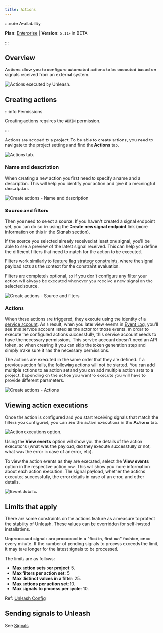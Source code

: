 ```yaml
---
title: Actions
---
```


:::note Availability


**Plan**: [Enterprise](https://www.getunleash.io/pricing) | **Version**: `5.11+` in BETA

:::

## Overview

Actions allow you to configure automated actions to be executed based on signals received from an external system.

![Actions executed by Unleash.](/img/actions/action-execution.png)

## Creating actions

:::info Permissions

Creating actions requires the `ADMIN` permission.

:::

Actions are scoped to a project. To be able to create actions, you need to navigate to the project settings and find the **Actions** tab.

![Actions tab.](/img/actions/actions-tab.png)

### Name and description
When creating a new action you first need to specify a name and a description. This will help you identify your action and give it a meaningful description.

![Create actions - Name and description](/img/actions/create-actions-name-and-description.png)

### Source and filters

Then you need to select a source. If you haven't created a signal endpoint yet, you can do so by using the **Create new signal endpoint** link (more information on this in the [Signals](./signals) section).

If the source you selected already received at least one signal, you'll be able to see a preview of the latest signal received. This can help you define the different filters that need to match for the action to be executed.

Filters work similarly to [feature flag strategy constraints](./strategy-constraints), where the signal payload acts as the context for the constraint evaluation.

Filters are completely optional, so if you don't configure any filter your action will always be executed whenever you receive a new signal on the selected source.

![Create actions - Source and filters](/img/actions/create-actions-source-and-filters.png)

### Actions

When these actions are triggered, they execute using the identity of a [service account](./service-accounts). As a result, when you later view events in [Event Log](./events#event-log), you’ll see this service account listed as the actor for those events. In order to execute the configured actions successfully, this service account needs to have the necessary permissions. This service account doesn't need an API token, so when creating it you can skip the token generation step and simply make sure it has the necessary permissions.

The actions are executed in the same order that they are defined. If a previous action fails, the following actions will not be started. You can add multiple actions to an action set and you can add multiple action sets to a project. Depending on the action you want to execute you will have to provide different parameters.

![Create actions - Actions](/img/actions/create-actions-actions.png)

## Viewing action executions

Once the action is configured and you start receiving signals that match the filters you configured, you can see the action executions in the **Actions** tab.

![Action executions option.](/img/actions/view-events.png)

Using the **View events** option will show you the details of the action executions (what was the payload, did they execute successfully or not, what was the error in case of an error, etc).

To view the action events as they are executed, select the **View events** option in the respective action row. This will show you more information about each action execution: The signal payload, whether the actions executed successfully, the error details in case of an error, and other details.

![Event details.](/img/actions/action-execution-log.png)

## Limits that apply
There are some constraints on the actions feature as a measure to protect the stability of Unleash. These values can be overridden for self-hosted installations.

Unprocessed signals are processed in a "first in, first out" fashion, once every minute. If the number of pending signals to process exceeds the limit, it may take longer for the latest signals to be processed.

The limits are as follows:

- **Max action sets per project**: 5.
- **Max filters per action set**: 5.
- **Max distinct values in a filter**: 25.
- **Max actions per action set**: 10.
- **Max signals to process per cycle**: 10.

Ref: [Unleash Config](https://github.com/Unleash/unleash/blob/859fe098fedc261d646833012d9d408039491075/src/lib/create-config.ts#L577-L604)

## Sending signals to Unleash
See [Signals](./signals)
